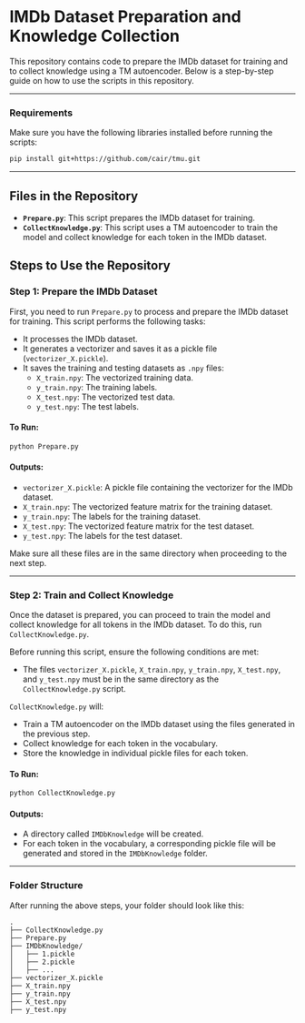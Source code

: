 # IMDb Dataset Preparation and Knowledge Collection

This repository contains code to prepare the IMDb dataset for training and to collect knowledge using a TM autoencoder. Below is a step-by-step guide on how to use the scripts in this repository.

---

### Requirements

Make sure you have the following libraries installed before running the scripts:

```bash
pip install git+https://github.com/cair/tmu.git
```

---

## Files in the Repository

- **`Prepare.py`**: This script prepares the IMDb dataset for training.
- **`CollectKnowledge.py`**: This script uses a TM autoencoder to train the model and collect knowledge for each token in the IMDb dataset.

## Steps to Use the Repository

### Step 1: Prepare the IMDb Dataset

First, you need to run `Prepare.py` to process and prepare the IMDb dataset for training. This script performs the following tasks:

- It processes the IMDb dataset.
- It generates a vectorizer and saves it as a pickle file (`vectorizer_X.pickle`).
- It saves the training and testing datasets as `.npy` files:
  - `X_train.npy`: The vectorized training data.
  - `y_train.npy`: The training labels.
  - `X_test.npy`: The vectorized test data.
  - `y_test.npy`: The test labels.

#### To Run:

```bash
python Prepare.py
```

#### Outputs:

- `vectorizer_X.pickle`: A pickle file containing the vectorizer for the IMDb dataset.
- `X_train.npy`: The vectorized feature matrix for the training dataset.
- `y_train.npy`: The labels for the training dataset.
- `X_test.npy`: The vectorized feature matrix for the test dataset.
- `y_test.npy`: The labels for the test dataset.

Make sure all these files are in the same directory when proceeding to the next step.

---

### Step 2: Train and Collect Knowledge

Once the dataset is prepared, you can proceed to train the model and collect knowledge for all tokens in the IMDb dataset. To do this, run `CollectKnowledge.py`.

Before running this script, ensure the following conditions are met:

- The files `vectorizer_X.pickle`, `X_train.npy`, `y_train.npy`, `X_test.npy`, and `y_test.npy` must be in the same directory as the `CollectKnowledge.py` script.
  
`CollectKnowledge.py` will:

- Train a TM autoencoder on the IMDb dataset using the files generated in the previous step.
- Collect knowledge for each token in the vocabulary.
- Store the knowledge in individual pickle files for each token.

#### To Run:

```bash
python CollectKnowledge.py
```

#### Outputs:

- A directory called `IMDbKnowledge` will be created.
- For each token in the vocabulary, a corresponding pickle file will be generated and stored in the `IMDbKnowledge` folder.

---

### Folder Structure

After running the above steps, your folder should look like this:

```
.
├── CollectKnowledge.py
├── Prepare.py
├── IMDbKnowledge/
│   ├── 1.pickle
│   ├── 2.pickle
│   ├── ...
├── vectorizer_X.pickle
├── X_train.npy
├── y_train.npy
├── X_test.npy
├── y_test.npy
```
